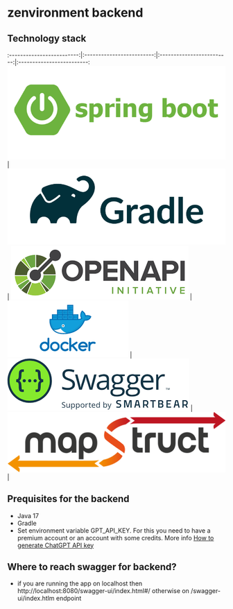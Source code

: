 # zenvironment backend

## Technology stack
:-------------------------:|:-------------------------:|:-------------------------:|:-------------------------:
![](images/springboot.png)  |  ![](images/gradle.png) | ![](images/openapi.png) | [](images/springboot.png)
![](images/docker.png)  |  ![](images/swagger.png) | ![](images/mapstruct.png) | 

## Prequisites for the backend

- Java 17
- Gradle
- Set environment variable GPT_API_KEY. For this you need to have a premium account or an account with some credits. More info
[How to generate ChatGPT API key](https://medium.com/@pawan329/how-to-generate-chat-gpt-api-key-daace2acc032)

## Where to reach swagger for backend?
- if you are running the app on localhost then http://localhost:8080/swagger-ui/index.html#/ otherwise on /swagger-ui/index.htlm endpoint



